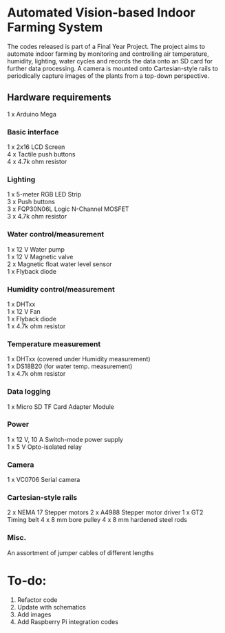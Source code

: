 # Automated Vision-based Indoor Farming System
The codes released is part of a Final Year Project. The project aims to automate indoor farming by monitoring and controlling air temperature, humidity, lighting, water cycles and records the data onto an SD card for further data processing. A camera is mounted onto Cartesian-style rails to periodically capture images of the plants from a top-down perspective.

## Hardware requirements
1 x Arduino Mega

### Basic interface
1 x 2x16 LCD Screen\
4 x Tactile push buttons\
4 x 4.7k ohm resistor

### Lighting
1 x 5-meter RGB LED Strip\
3 x Push buttons\
3 x FQP30N06L Logic N-Channel MOSFET\
3 x 4.7k ohm resistor

### Water control/measurement
1 x 12 V Water pump\
1 x 12 V Magnetic valve\
2 x Magnetic float water level sensor\
1 x Flyback diode

### Humidity control/measurement
1 x DHTxx\
1 x 12 V Fan\
1 x Flyback diode\
1 x 4.7k ohm resistor

### Temperature measurement
1 x DHTxx (covered under Humidity measurement)\
1 x DS18B20 (for water temp. measurement)\
1 x 4.7k ohm resistor

### Data logging
1 x Micro SD TF Card Adapter Module

### Power
1 x 12 V, 10 A Switch-mode power supply\
1 x 5 V Opto-isolated relay

### Camera
1 x VC0706 Serial camera

### Cartesian-style rails
2 x NEMA 17 Stepper motors
2 x A4988 Stepper motor driver
1 x GT2 Timing belt
4 x 8 mm bore pulley
4 x 8 mm hardened steel rods

### Misc.
An assortment of jumper cables of different lengths

# To-do:
1. Refactor code
2. Update with schematics
3. Add images
4. Add Raspberry Pi integration codes
